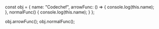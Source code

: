 const obj = {
  name: "Codechef",
  arrowFunc: () => {
    console.log(this.name);
  },
  normalFunc() {
    console.log(this.name);
  }
};

obj.arrowFunc();
obj.normalFunc();
